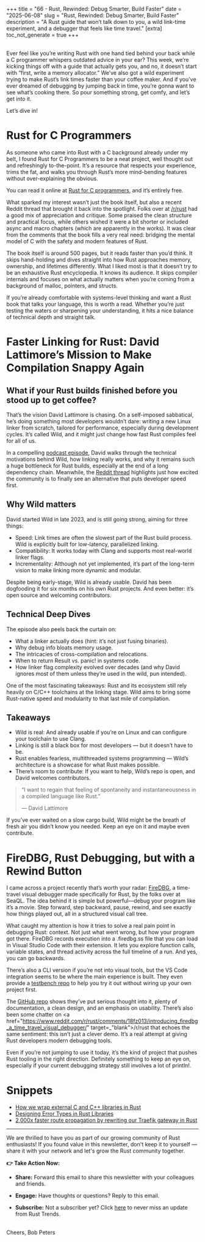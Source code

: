 
+++
title = "66 - Rust, Rewinded: Debug Smarter, Build Faster"
date = "2025-06-08"
slug = "Rust, Rewinded: Debug Smarter, Build Faster"
description = "A Rust guide that won’t talk down to you, a wild link-time experiment, and a debugger that feels like time travel."
[extra]
toc_not_generate = true
+++

<br>
Ever feel like you’re writing Rust with one hand tied behind your back while a C programmer whispers outdated advice in your ear? This week, we’re kicking things off with a guide that actually gets you, and no, it doesn’t start with “first, write a memory allocator.” We’ve also got a wild experiment trying to make Rust’s link times faster than your coffee maker. And if you’ve ever dreamed of debugging by jumping back in time, you’re gonna want to see what’s cooking there. So pour something strong, get comfy, and let’s get into it.

Let’s dive in!

# Rust for C Programmers
As someone who came into Rust with a C background already under my belt, I found Rust for C Programmers to be a neat project, well thought out and refreshingly to-the-point. It’s a resource that respects your experience, trims the fat, and walks you through Rust’s more mind-bending features without over-explaining the obvious.

You can read it online at <a href="https://rust-for-c-programmers.com/" target="_blank">Rust for C programmers</a>, and it’s entirely free.

What sparked my interest wasn’t just the book itself, but also a recent Reddit thread that brought it back into the spotlight. Folks over at <a href="https://www.reddit.com/r/rust/comments/1kwml10/the_online_version_of_the_book_rust_for_c/" target="_blank">/r/rust</a> had a good mix of appreciation and critique. Some praised the clean structure and practical focus, while others wished it were a bit shorter or included async and macro chapters (which are apparently in the works). It was clear from the comments that the book fills a very real need: bridging the mental model of C with the safety and modern features of Rust.

The book itself is around 500 pages, but it reads faster than you’d think. It skips hand-holding and dives straight into how Rust approaches memory, ownership, and lifetimes differently. What I liked most is that it doesn’t try to be an exhaustive Rust encyclopedia. It knows its audience. It skips compiler internals and focuses on what actually matters when you’re coming from a background of malloc, pointers, and structs.

If you’re already comfortable with systems-level thinking and want a Rust book that talks your language, this is worth a read. Whether you’re just testing the waters or sharpening your understanding, it hits a nice balance of technical depth and straight talk.

# Faster Linking for Rust: David Lattimore’s Mission to Make Compilation Snappy Again
## What if your Rust builds finished before you stood up to get coffee?

That’s the vision David Lattimore is chasing. On a self-imposed sabbatical, he’s doing something most developers wouldn’t dare: writing a new Linux linker from scratch, tailored for performance, especially during development cycles. It’s called Wild, and it might just change how fast Rust compiles feel for all of us.

In a compelling <a href="https://www.youtube.com/watch?v=zwO3Vnp7DrY" target="_blank">podcast episode</a>, David walks through the technical motivations behind Wild, how linking really works, and why it remains such a huge bottleneck for Rust builds, especially at the end of a long dependency chain. Meanwhile, the <a href="https://www.reddit.com/r/rust/comments/1l3kagf/podcast_david_lattimore_faster_linker_faster/" target="_blank">Reddit thread</a> highlights just how excited the community is to finally see an alternative that puts developer speed first.

## Why Wild matters

David started Wild in late 2023, and is still going strong, aiming for three things:

- Speed: Link times are often the slowest part of the Rust build process. Wild is explicitly built for low-latency, parallelized linking.
- Compatibility: It works today with Clang and supports most real-world linker flags.
- Incrementality: Although not yet implemented, it’s part of the long-term vision to make linking more dynamic and modular.

Despite being early-stage, Wild is already usable. David has been dogfooding it for six months on his own Rust projects. And even better: it’s open source and welcoming contributors.

## Technical Deep Dives

The episode also peels back the curtain on:

- What a linker actually does (hint: it’s not just fusing binaries).
- Why debug info bloats memory usage.
- The intricacies of cross-compilation and relocations.
- When to return Result vs. panic! in systems code.
- How linker flag complexity evolved over decades (and why David ignores most of them unless they’re used in the wild, pun intended).

One of the most fascinating takeaways: Rust and its ecosystem still rely heavily on C/C++ toolchains at the linking stage. Wild aims to bring some Rust-native speed and modularity to that last mile of compilation.

## Takeaways

- Wild is real: And already usable if you’re on Linux and can configure your toolchain to use Clang.
- Linking is still a black box for most developers — but it doesn’t have to be.
- Rust enables fearless, multithreaded systems programming — Wild’s architecture is a showcase for what Rust makes possible.
- There’s room to contribute: If you want to help, Wild’s repo is open, and David welcomes contributors.

> “I want to regain that feeling of spontaneity and instantaneousness in a compiled language like Rust.”
>
> — David Lattimore

If you’ve ever waited on a slow cargo build, Wild might be the breath of fresh air you didn’t know you needed. Keep an eye on it and maybe even contribute.

# FireDBG, Rust Debugging, but with a Rewind Button
I came across a project recently that’s worth your radar: <a href="https://firedbg.sea-ql.org/" target="_blank">FireDBG</a>, a time-travel visual debugger made specifically for Rust, by the folks over at SeaQL. The idea behind it is simple but powerful—debug your program like it’s a movie. Step forward, step backward, pause, rewind, and see exactly how things played out, all in a structured visual call tree.

What caught my attention is how it tries to solve a real pain point in debugging Rust: context. Not just what went wrong, but how your program got there. FireDBG records execution into a .firedbg.ss file that you can load in Visual Studio Code with their extension. It lets you explore function calls, variable states, and thread activity across the full timeline of a run. And yes, you can go backwards.

There’s also a CLI version if you’re not into visual tools, but the VS Code integration seems to be where the main experience is built. They even provide a <a href="https://github.com/SeaQL/FireDBG.Rust.Testbench" target="_blank">testbench repo</a> to help you try it out without wiring up your own project first.

The <a href="https://github.com/SeaQL/FireDBG.for.Rust" target="_blank">GitHub repo</a> shows they’ve put serious thought into it, plenty of documentation, a clean design, and an emphasis on usability. There’s also been some chatter on <a href="https://www.reddit.com/r/rust/comments/18fz013/introducing_firedbg_a_time_travel_visual_debugger/" target=_"blank">/r/rust</a> that echoes the same sentiment: this isn’t just a clever demo. It’s a real attempt at giving Rust developers modern debugging tools.

Even if you’re not jumping to use it today, it’s the kind of project that pushes Rust tooling in the right direction. Definitely something to keep an eye on, especially if your current debugging strategy still involves a lot of println!.


# Snippets
 - <a href="https://www.evolvebenchmark.com/blog-posts/how-we-wrap-external-c-and-cpp-libraries-in-rust" target="_blank">How we wrap external C and C++ libraries in Rust</a>
 - <a href="https://d34dl0ck.me/rust-bites-designing-error-types-in-rust-libraries/index.html" target="_blank">Designing Error Types in Rust Libraries</a>
 - <a href="https://rivet.gg/blog/2025-06-02-faster-route-propagation-by-rewriting-our-traefik-gateway-in-rust" target="_blank">2,000x faster route propagation by rewriting our Traefik gateway in Rust</a>

___

We are thrilled to have you as part of our growing community of Rust enthusiasts! If you found value in this newsletter, don't keep it to yourself — share it with your network and let's grow the Rust community together.

__👉 Take Action Now:__<br>
- __Share:__ Forward this email to share this newsletter with your colleagues and friends.

- __Engage:__ Have thoughts or questions? Reply to this email.

- __Subscribe:__ Not a subscriber yet? Click <a href="/signup/">here</a> to never miss an update from Rust Trends.<br><br>

Cheers,
Bob Peters